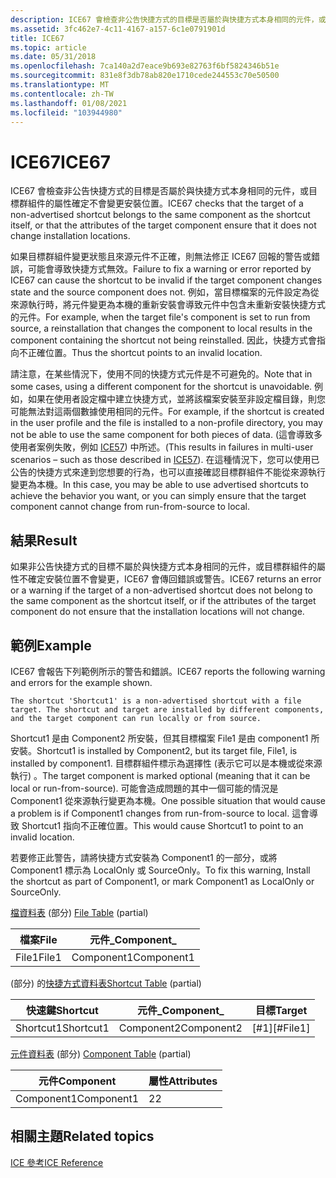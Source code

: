 ```yaml
---
description: ICE67 會檢查非公告快捷方式的目標是否屬於與快捷方式本身相同的元件，或目標群組件的屬性確定不會變更安裝位置。
ms.assetid: 3fc462e7-4c11-4167-a157-6c1e0791901d
title: ICE67
ms.topic: article
ms.date: 05/31/2018
ms.openlocfilehash: 7ca140a2d7eace9b693e82763f6bf5824346b51e
ms.sourcegitcommit: 831e8f3db78ab820e1710cede244553c70e50500
ms.translationtype: MT
ms.contentlocale: zh-TW
ms.lasthandoff: 01/08/2021
ms.locfileid: "103944980"
---
```

# <a name="ice67"></a><span data-ttu-id="97469-103">ICE67</span><span class="sxs-lookup"><span data-stu-id="97469-103">ICE67</span></span>

<span data-ttu-id="97469-104">ICE67 會檢查非公告快捷方式的目標是否屬於與快捷方式本身相同的元件，或目標群組件的屬性確定不會變更安裝位置。</span><span class="sxs-lookup"><span data-stu-id="97469-104">ICE67 checks that the target of a non-advertised shortcut belongs to the same component as the shortcut itself, or that the attributes of the target component ensure that it does not change installation locations.</span></span>

<span data-ttu-id="97469-105">如果目標群組件變更狀態且來源元件不正確，則無法修正 ICE67 回報的警告或錯誤，可能會導致快捷方式無效。</span><span class="sxs-lookup"><span data-stu-id="97469-105">Failure to fix a warning or error reported by ICE67 can cause the shortcut to be invalid if the target component changes state and the source component does not.</span></span> <span data-ttu-id="97469-106">例如，當目標檔案的元件設定為從來源執行時，將元件變更為本機的重新安裝會導致元件中包含未重新安裝快捷方式的元件。</span><span class="sxs-lookup"><span data-stu-id="97469-106">For example, when the target file's component is set to run from source, a reinstallation that changes the component to local results in the component containing the shortcut not being reinstalled.</span></span> <span data-ttu-id="97469-107">因此，快捷方式會指向不正確位置。</span><span class="sxs-lookup"><span data-stu-id="97469-107">Thus the shortcut points to an invalid location.</span></span>

<span data-ttu-id="97469-108">請注意，在某些情況下，使用不同的快捷方式元件是不可避免的。</span><span class="sxs-lookup"><span data-stu-id="97469-108">Note that in some cases, using a different component for the shortcut is unavoidable.</span></span> <span data-ttu-id="97469-109">例如，如果在使用者設定檔中建立快捷方式，並將該檔案安裝至非設定檔目錄，則您可能無法對這兩個數據使用相同的元件。</span><span class="sxs-lookup"><span data-stu-id="97469-109">For example, if the shortcut is created in the user profile and the file is installed to a non-profile directory, you may not be able to use the same component for both pieces of data.</span></span> <span data-ttu-id="97469-110"> (這會導致多使用者案例失敗，例如 [ICE57](ice57.md)) 中所述。</span><span class="sxs-lookup"><span data-stu-id="97469-110">(This results in failures in multi-user scenarios – such as those described in [ICE57](ice57.md)).</span></span> <span data-ttu-id="97469-111">在這種情況下，您可以使用已公告的快捷方式來達到您想要的行為，也可以直接確認目標群組件不能從來源執行變更為本機。</span><span class="sxs-lookup"><span data-stu-id="97469-111">In this case, you may be able to use advertised shortcuts to achieve the behavior you want, or you can simply ensure that the target component cannot change from run-from-source to local.</span></span>

## <a name="result"></a><span data-ttu-id="97469-112">結果</span><span class="sxs-lookup"><span data-stu-id="97469-112">Result</span></span>

<span data-ttu-id="97469-113">如果非公告快捷方式的目標不屬於與快捷方式本身相同的元件，或目標群組件的屬性不確定安裝位置不會變更，ICE67 會傳回錯誤或警告。</span><span class="sxs-lookup"><span data-stu-id="97469-113">ICE67 returns an error or a warning if the target of a non-advertised shortcut does not belong to the same component as the shortcut itself, or if the attributes of the target component do not ensure that the installation locations will not change.</span></span>

## <a name="example"></a><span data-ttu-id="97469-114">範例</span><span class="sxs-lookup"><span data-stu-id="97469-114">Example</span></span>

<span data-ttu-id="97469-115">ICE67 會報告下列範例所示的警告和錯誤。</span><span class="sxs-lookup"><span data-stu-id="97469-115">ICE67 reports the following warning and errors for the example shown.</span></span>

``` syntax
The shortcut 'Shortcut1' is a non-advertised shortcut with a file target. The shortcut and target are installed by different components, and the target component can run locally or from source.
```

<span data-ttu-id="97469-116">Shortcut1 是由 Component2 所安裝，但其目標檔案 File1 是由 component1 所安裝。</span><span class="sxs-lookup"><span data-stu-id="97469-116">Shortcut1 is installed by Component2, but its target file, File1, is installed by component1.</span></span> <span data-ttu-id="97469-117">目標群組件標示為選擇性 (表示它可以是本機或從來源執行) 。</span><span class="sxs-lookup"><span data-stu-id="97469-117">The target component is marked optional (meaning that it can be local or run-from-source).</span></span> <span data-ttu-id="97469-118">可能會造成問題的其中一個可能的情況是 Component1 從來源執行變更為本機。</span><span class="sxs-lookup"><span data-stu-id="97469-118">One possible situation that would cause a problem is if Component1 changes from run-from-source to local.</span></span> <span data-ttu-id="97469-119">這會導致 Shortcut1 指向不正確位置。</span><span class="sxs-lookup"><span data-stu-id="97469-119">This would cause Shortcut1 to point to an invalid location.</span></span>

<span data-ttu-id="97469-120">若要修正此警告，請將快捷方式安裝為 Component1 的一部分，或將 Component1 標示為 LocalOnly 或 SourceOnly。</span><span class="sxs-lookup"><span data-stu-id="97469-120">To fix this warning, Install the shortcut as part of Component1, or mark Component1 as LocalOnly or SourceOnly.</span></span>

<span data-ttu-id="97469-121">[檔資料表](file-table.md) (部分) </span><span class="sxs-lookup"><span data-stu-id="97469-121">[File Table](file-table.md) (partial)</span></span>



| <span data-ttu-id="97469-122">檔案</span><span class="sxs-lookup"><span data-stu-id="97469-122">File</span></span>  | <span data-ttu-id="97469-123">元件\_</span><span class="sxs-lookup"><span data-stu-id="97469-123">Component\_</span></span> |
|-------|-------------|
| <span data-ttu-id="97469-124">File1</span><span class="sxs-lookup"><span data-stu-id="97469-124">File1</span></span> | <span data-ttu-id="97469-125">Component1</span><span class="sxs-lookup"><span data-stu-id="97469-125">Component1</span></span>  |



 

<span data-ttu-id="97469-126"> (部分) 的[快捷方式資料表](shortcut-table.md)</span><span class="sxs-lookup"><span data-stu-id="97469-126">[Shortcut Table](shortcut-table.md) (partial)</span></span>



| <span data-ttu-id="97469-127">快速鍵</span><span class="sxs-lookup"><span data-stu-id="97469-127">Shortcut</span></span>  | <span data-ttu-id="97469-128">元件\_</span><span class="sxs-lookup"><span data-stu-id="97469-128">Component\_</span></span> | <span data-ttu-id="97469-129">目標</span><span class="sxs-lookup"><span data-stu-id="97469-129">Target</span></span>      |
|-----------|-------------|-------------|
| <span data-ttu-id="97469-130">Shortcut1</span><span class="sxs-lookup"><span data-stu-id="97469-130">Shortcut1</span></span> | <span data-ttu-id="97469-131">Component2</span><span class="sxs-lookup"><span data-stu-id="97469-131">Component2</span></span>  | <span data-ttu-id="97469-132">\[\#1\]</span><span class="sxs-lookup"><span data-stu-id="97469-132">\[\#File1\]</span></span> |



 

<span data-ttu-id="97469-133">[元件資料表](component-table.md) (部分) </span><span class="sxs-lookup"><span data-stu-id="97469-133">[Component Table](component-table.md) (partial)</span></span>



| <span data-ttu-id="97469-134">元件</span><span class="sxs-lookup"><span data-stu-id="97469-134">Component</span></span>  | <span data-ttu-id="97469-135">屬性</span><span class="sxs-lookup"><span data-stu-id="97469-135">Attributes</span></span> |
|------------|------------|
| <span data-ttu-id="97469-136">Component1</span><span class="sxs-lookup"><span data-stu-id="97469-136">Component1</span></span> | <span data-ttu-id="97469-137">2</span><span class="sxs-lookup"><span data-stu-id="97469-137">2</span></span>          |



 

## <a name="related-topics"></a><span data-ttu-id="97469-138">相關主題</span><span class="sxs-lookup"><span data-stu-id="97469-138">Related topics</span></span>

<dl> <dt>

[<span data-ttu-id="97469-139">ICE 參考</span><span class="sxs-lookup"><span data-stu-id="97469-139">ICE Reference</span></span>](ice-reference.md)
</dt> </dl>

 

 



